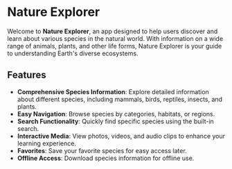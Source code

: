 # Nature Explorer

Welcome to **Nature Explorer**, an app designed to help users discover and learn about various species in the natural world. With information on a wide range of animals, plants, and other life forms, Nature Explorer is your guide to understanding Earth's diverse ecosystems.

## Features

- **Comprehensive Species Information**: Explore detailed information about different species, including mammals, birds, reptiles, insects, and plants.
- **Easy Navigation**: Browse species by categories, habitats, or regions.
- **Search Functionality**: Quickly find specific species using the built-in search.
- **Interactive Media**: View photos, videos, and audio clips to enhance your learning experience.
- **Favorites**: Save your favorite species for easy access later.
- **Offline Access**: Download species information for offline use.

